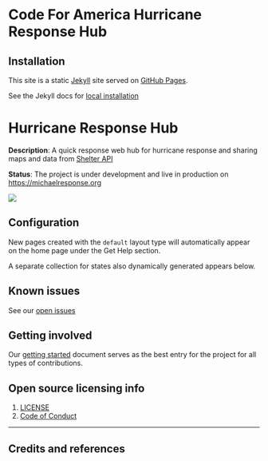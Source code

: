 # Code For America Hurricane Response Hub

## Installation

This site is a static [Jekyll](https://jekyllrb.com/) site served on [GitHub Pages](https://pages.github.com/).

See the Jekyll docs for [local installation](https://jekyllrb.com/docs/installation/)

# Hurricane Response Hub

**Description**:  A quick response web hub for hurricane response and sharing maps and data from [Shelter API](https://github.com/hurricane-response/florence-api)


**Status**: The project is under development and live in production on https://michaelresponse.org


![](https://raw.githubusercontent.com/hurricane-response/florence_website/master/screenshot.png)

## Configuration

New pages created with the `default` layout type will automatically appear on the home page under the Get Help section.

A separate collection for states also dynamically generated appears below.



## Known issues

See our [open issues](https://github.com/hurricane-response/michael_website/issues)



## Getting involved

Our [getting started](https://bit.ly/2N6YVYD) document serves as the best entry for the project for all types of contributions.

## Open source licensing info
1. [LICENSE](LICENSE)
2. [Code of Conduct](Code_of_Conduct.md)


----

## Credits and references

